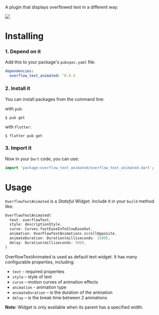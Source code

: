 A plugin that displays overflowed text in a different way:

<p><img src="https://github.com/sil-main-coo/overflow_text_animated/blob/main/display/example.gif?raw=true"/></p>

# Installing

### 1. Depend on it

Add this to your package's `pubspec.yaml` file:

```yaml
dependencies:
  overflow_text_animated: ^0.0.4
```

### 2. Install it

You can install packages from the command line:

with `pub`:

```
$ pub get
```

with `Flutter`:

```
$ flutter pub get
```

### 3. Import it

Now in your `Dart` code, you can use:

```dart
import 'package:overflow_text_animated/overflow_text_animated.dart';
```

# Usage

`OverflowTextAnimated` is a _Stateful Widget_.
Include it in your `build` method like:

```dart
OverflowTextAnimated(
  text: overflowText,
  style: descriptionStyle,
  curve: Curves.fastEaseInToSlowEaseOut,
  animation: OverFlowTextAnimations.scrollOpposite,
  animateDuration: Duration(milliseconds: 1500),
  delay: Duration(milliseconds: 500),
)
```

OverflowTextAnimated is used as default text widget. It has many configurable properties, including:

- `text` - required properties
- `style` – style of text
- `curve` – motion curves of animation effects
- `animation` - animation type
- `animateDuration` – is the duration of the animation
- `delay` – is the break time between 2 animations

**Note:** Widget is only available when its parent has a specified width.